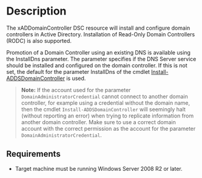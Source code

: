 # Description

The xADDomainController DSC resource will install and configure domain
controllers in Active Directory. Installation of Read-Only Domain Controllers
(RODC) is also supported.

Promotion of a Domain Controller using an existing DNS is available using the InstallDns
parameter. The parameter specifies if the DNS Server service should be installed and configured
on the domain controller. If this is not set, the default for the parameter InstallDns of the cmdlet
[Install-ADDSDomainController](https://docs.microsoft.com/en-us/powershell/module/addsdeployment/install-addsdomaincontroller)
is used.

>**Note:** If the account used for the parameter `DomainAdministratorCredential`
>cannot connect to another domain controller, for example using a credential
>without the domain name, then the cmdlet `Install-ADDSDomainController` will
>seemingly halt (without reporting an error) when trying to replicate
>information from another domain controller.
>Make sure to use a correct domain account with the correct permission as
>the account for the parameter `DomainAdministratorCredential`.

## Requirements

* Target machine must be running Windows Server 2008 R2 or later.

